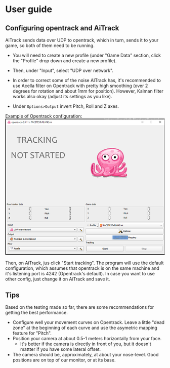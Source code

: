 # User guide

## Configuring opentrack and AiTrack

AiTrack sends data over UDP to opentrack, which in turn, sends it to your game, so both of them need to be running.

- You will need to create a new profile (under "Game Data" section, click the "Profile" drop down and create a new profile).

- Then, under "Input", select "UDP over network".

- In order to correct some of the noise AITrack has, it's recommended to use Acella filter on Opentrack with pretty high smoothing (over 2 degrees for rotation and about 1mm for position). However, Kalman filter works also okay (adjust its settings as you like).

- Under `Options>Output` invert Pitch, Roll and Z axes.

Example of Opentrack configuration:
![](../Images/OpentrackConfig.png)

Then, on AiTrack, jus click "Start tracking". The program will use the default configuration, which assumes that opentrack is on the same machine and it's listening port is 4242 (Opentrack's default). In case you want to use other config, just change it on AiTrack and save it. 

## Tips

Based on the testing made so far, there are some recommendations for getting the best performance.
 
-  Configure well your movement curves on Opentrack. Leave a little "dead zone" at the beginning of each curve and use the asymetric mapping feature for "Pitch".
- Position your camera at about 0.5-1 meters horizontally from your face.
    * It's better if the camera is directly in front of you, but it doesn't mattter if you have some lateral offset.
-  The camera should be, approximately,  at about your nose-level. Good positions are on top of our monitor, or at its base.